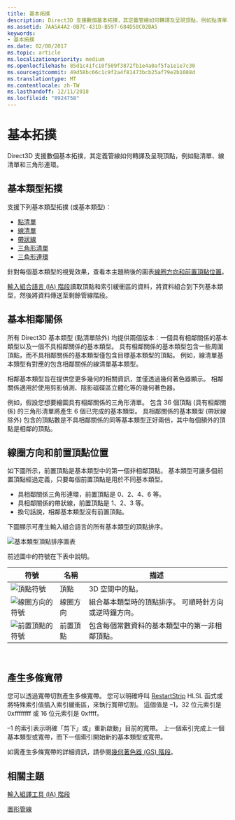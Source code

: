 ```yaml
---
title: 基本拓撲
description: Direct3D 支援數個基本拓撲，其定義管線如何轉譯及呈現頂點，例如點清單、線清單和三角形連環。
ms.assetid: 7AA5A4A2-0B7C-431D-B597-684D58C02BA5
keywords:
- 基本拓撲
ms.date: 02/08/2017
ms.topic: article
ms.localizationpriority: medium
ms.openlocfilehash: 85d1c41fc10f509f3872fb1e4a0af5fa1e1e7c30
ms.sourcegitcommit: 49d58bc66c1c9f2a4f81473bcb25af79e2b1088d
ms.translationtype: MT
ms.contentlocale: zh-TW
ms.lasthandoff: 12/11/2018
ms.locfileid: "8924758"
---
```

# <a name="primitive-topologies"></a>基本拓撲


Direct3D 支援數個基本拓撲，其定義管線如何轉譯及呈現頂點，例如點清單、線清單和三角形連環。

## <a name="span-idprimitivetypesspanspan-idprimitivetypesspanspan-idprimitivetypesspanbasic-primitive-topologies"></a><span id="Primitive_Types"></span><span id="primitive_types"></span><span id="PRIMITIVE_TYPES"></span>基本類型拓撲


支援下列基本類型拓撲 (或基本類型)︰

-   [點清單](point-lists.md)
-   [線清單](line-lists.md)
-   [帶狀線](line-strips.md)
-   [三角形清單](triangle-lists.md)
-   [三角形連環](triangle-strips.md)

針對每個基本類型的視覺效果，查看本主題稍後的圖表[線圈方向和前置頂點位置](#winding-direction-and-leading-vertex-positions)。

[輸入組合語言 (IA) 階段](input-assembler-stage--ia-.md)讀取頂點和索引緩衝區的資料，將資料組合到下列基本類型，然後將資料傳送至剩餘管線階段。

## <a name="span-idprimitiveadjacencyspanspan-idprimitiveadjacencyspanspan-idprimitiveadjacencyspanprimitive-adjacency"></a><span id="Primitive_Adjacency"></span><span id="primitive_adjacency"></span><span id="PRIMITIVE_ADJACENCY"></span>基本相鄰關係


所有 Direct3D 基本類型 (點清單除外) 均提供兩個版本︰一個具有相鄰關係的基本類型以及一個不具相鄰關係的基本類型。 具有相鄰關係的基本類型包含一些周圍頂點，而不具相鄰關係的基本類型僅包含目標基本類型的頂點。 例如，線清單基本類型有對應的包含相鄰關係的線清單基本類型。

相鄰基本類型旨在提供您更多幾何的相關資訊，並僅透過幾何著色器顯示。 相鄰關係適用於使用剪影偵測、陰影磁碟區立體化等的幾何著色器。

例如，假設您想要繪圖具有相鄰關係的三角形清單。 包含 36 個頂點 (具有相鄰關係) 的三角形清單將產生 6 個已完成的基本類型。 具相鄰關係的基本類型 (帶狀線除外) 包含的頂點數是不具相鄰關係的同等基本類型正好兩倍，其中每個額外的頂點是相鄰的頂點。

## <a name="span-idwindingdirectionandleadingvertexpositionsspanspan-idwindingdirectionandleadingvertexpositionsspanspan-idwindingdirectionandleadingvertexpositionsspanspan-idwinding-direction-and-leading-vertex-positionsspanwinding-direction-and-leading-vertex-positions"></a><span id="Winding_Direction_and_Leading_Vertex_Positions"></span><span id="winding_direction_and_leading_vertex_positions"></span><span id="WINDING_DIRECTION_AND_LEADING_VERTEX_POSITIONS"></span><span id="winding-direction-and-leading-vertex-positions"></span>線圈方向和前置頂點位置


如下圖所示，前置頂點是基本類型中的第一個非相鄰頂點。 基本類型可讓多個前置頂點經過定義，只要每個前置頂點是用於不同基本類型。

-   具相鄰關係三角形連環，前置頂點是 0、2、4、6 等。
-   具相鄰關係的帶狀線，前置頂點是 1、2、3 等。
-   換句話說，相鄰基本類型沒有前置頂點。

下圖顯示可產生輸入組合語言的所有基本類型的頂點排序。

![基本類型頂點排序圖表](images/d3d10-primitive-topologies.png)

前述圖中的符號在下表中說明。

| 符號                                                                                   | 名稱              | 描述                                                                         |
|------------------------------------------------------------------------------------------|-------------------|-------------------------------------------------------------------------------------|
| ![頂點符號](images/d3d10-primitive-topologies-vertex.png)                     | 頂點            | 3D 空間中的點。                                                                |
| ![線圈方向的符號](images/d3d10-primitive-topologies-winding-direction.png) | 線圈方向 | 組合基本類型時的頂點排序。 可順時針方向或逆時鐘方向。 |
| ![前置頂點的符號](images/d3d10-primitive-topologies-leading-vertex.png)       | 前置頂點    | 包含每個常數資料的基本類型中的第一非相鄰頂點。       |

 

## <a name="span-idgeneratingmultiplestripsspanspan-idgeneratingmultiplestripsspanspan-idgeneratingmultiplestripsspangenerating-multiple-strips"></a><span id="Generating_Multiple_Strips"></span><span id="generating_multiple_strips"></span><span id="GENERATING_MULTIPLE_STRIPS"></span>產生多條寬帶


您可以透過寬帶切割產生多條寬帶。 您可以明確呼叫 [RestartStrip](https://msdn.microsoft.com/library/windows/desktop/bb509660) HLSL 函式或將特殊索引值插入索引緩衝區，來執行寬帶切割。 這個值是 –1，32 位元索引是 0xffffffff 或 16 位元索引是 0xffff。

–1 的索引表示明確「剪下」或」重新啟動」目前的寬帶。 上一個索引完成上一個基本類型或寬帶，而下一個索引開始新的基本類型或寬帶。

如需產生多條寬帶的詳細資訊，請參閱[幾何著色器 (GS) 階段](geometry-shader-stage--gs-.md)。

## <a name="span-idrelated-topicsspanrelated-topics"></a><span id="related-topics"></span>相關主題


[輸入組譯工具 (IA) 階段](input-assembler-stage--ia-.md)

[圖形管線](graphics-pipeline.md)

 

 




